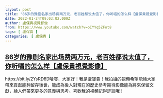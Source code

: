 ```yaml
---
layout: post
title: "86岁的豫剧名家出场费两万元，老百姓都说太值了，你听唱的怎么样【盧保貴視覺影像】"
date: 2022-01-24T09:03:02.000Z
author: 盧保貴視覺影像
from: https://www.youtube.com/watch?v=oIYYq5ZFot8
tags: [ 盧保貴 ]
categories: [ 盧保貴 ]
---
```

<!--1643014982000-->
[86岁的豫剧名家出场费两万元，老百姓都说太值了，你听唱的怎么样【盧保貴視覺影像】](https://www.youtube.com/watch?v=oIYYq5ZFot8)
------

<div>
https://bit.ly/2YsRD8D哈嘍，大家好！我是盧寶貴！我拍攝的視頻希望能給大家帶來貢獻能夠留存後世，能成為後人對現在的歷史參考期待影像能為將來保留文獻，給人們帶來更多的意義與思考。喜歡我的視頻記得評論哦！
</div>
